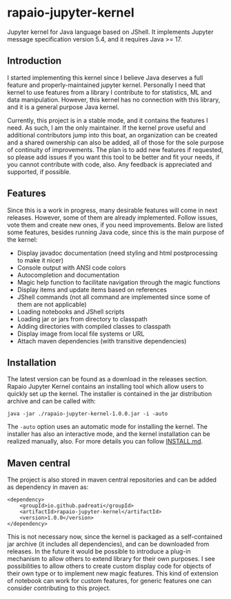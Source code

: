 # rapaio-jupyter-kernel

Jupyter kernel for Java language based on JShell. It implements Jupyter message specification version 5.4, and it requires Java >= 17.

## Introduction

I started implementing this kernel since I believe Java deserves a full feature and properly-maintained jupyter kernel. 
Personally I need that kernel to use features from a library I contribute to for statistics, ML and data manipulation. 
However, this kernel has no connection with this library, and it is a general purpose Java kernel.

Currently, this project is in a stable mode, and it contains the features I need. As such, I am the only maintainer. If the 
kernel prove useful and additional contributors jump into this boat, an organization can be created and a shared ownership 
can also be added, all of those for the sole purpose of continuity of improvements. The plan is to add new features if requested, 
so please add issues if you want this tool to be better and fit your needs, if you cannot contribute with code, also. 
Any feedback is appreciated and supported, if possible.

## Features

Since this is a work in progress, many desirable features will come in next releases. However, some of them are 
already implemented. Follow issues, vote them and create new ones, if you need improvements. 
Below are listed some features, besides running Java code, since this is the main purpose of the kernel:

* Display javadoc documentation (need styling and html postprocessing to make it nicer)
* Console output with ANSI code colors
* Autocompletion and documentation
* Magic help function to facilitate navigation through the magic functions
* Display items and update items based on references
* JShell commands (not all command are implemented since some of them are not applicable)
* Loading notebooks and JShell scripts
* Loading jar or jars from directory to classpath
* Adding directories with compiled classes to classpath
* Display image from local file systems or URL
* Attach maven dependencies (with transitive dependencies)

## Installation

The latest version can be found as a download in the releases section. Rapaio Jupyter Kernel contains an 
installing tool which allow users to quickly set up the kernel. The installer is contained in the jar distribution archive 
and can be called with:

    java -jar ./rapaio-jupyter-kernel-1.0.0.jar -i -auto

The `-auto` option uses an automatic mode for installing the kernel. The installer has also an interactive mode, and the kernel installation can be realized manually, also. 
For more details you can follow [INSTALL.md](INSTALL.md).

## Maven central

The project is also stored in maven central repositories and can be added as dependency in maven as:

    <dependency>
        <groupId>io.github.padreati</groupId>
        <artifactId>rapaio-jupyter-kernel</artifactId>
        <version>1.0.0</version>
    </dependency>

This is not necessary now, since the kernel is packaged as a self-contained jar archive (it includes all dependencies), 
and can be downloaded from releases. In the future it would be possible to introduce a plug-in mechanism to allow others to 
extend library for their own purposes. I see possibilities to allow others to create custom display code for objects of their 
own type or to implement new magic features. This kind of extension of notebook can work for custom features, for generic features 
one can consider contributing to this project.  